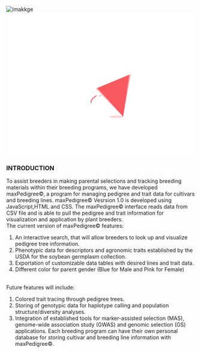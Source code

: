 ![imakkge](https://user-images.githubusercontent.com/10433937/49628884-b6bbf180-f9b4-11e8-8715-641b77a34680.png)
![images](img/triangle_square_animation.gif)
<h3>INTRODUCTION</h3>
               <p>To assist breeders in making parental selections and tracking breeding materials within their breeding programs, we have developed maxPedigree©, a program for managing pedigree and trait data for cultivars and breeding lines. maxPedigree©  Vesrsion 1.0 is developed using JavaScript,HTML and CSS. The maxPedigree© interface reads data from CSV file and is able to pull the pedigree and trait information for visualization and application by plant breeders.</br>The current version of maxPedigree©  features: 
               <ol>
                  <li>An interactive search, that will allow breeders to look up and visualize pedigree tree information. </li>
                  <li> Phenotypic data for descriptors and agronomic traits established by the USDA for the soybean germplasm collection. </li>
                  <li> Exportation of customizable data tables with desired lines and trait data.</li>
                  <li> Different color for parent gender (Blue for Male and Pink for Female)</li>
               </ol>
               </br> Future features will include: 
               <ol>
                  <li> Colored trait tracing through pedigree trees.</li>
                  <li> Storing of genotypic data for haplotype calling and population structure/diversity analyses. </li>
                  <li> Integration of established tools for marker-assisted selection (MAS), genome-wide association study (GWAS) and genomic selection (GS) applications. Each breeding program can have their own personal database for storing cultivar and breeding line information with maxPedigree©.</li>
               </ol>
               </p>
